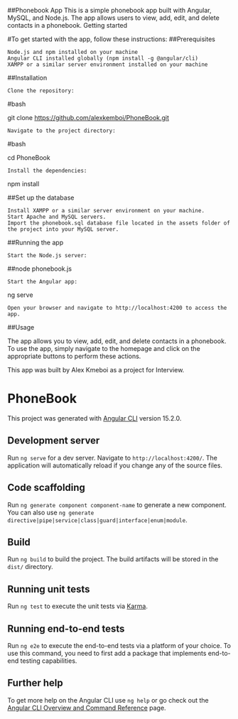 
##Phonebook App
This is a simple phonebook app built with Angular, MySQL, and Node.js. The app allows users to view, add, edit, and delete contacts in a phonebook.
Getting started

#To get started with the app, follow these instructions:
##Prerequisites

    Node.js and npm installed on your machine
    Angular CLI installed globally (npm install -g @angular/cli)
    XAMPP or a similar server environment installed on your machine

##Installation

    Clone the repository:

#bash

git clone https://github.com/alexkemboi/PhoneBook.git

    Navigate to the project directory:

#bash

cd PhoneBook

    Install the dependencies:

npm install

##Set up the database

    Install XAMPP or a similar server environment on your machine.
    Start Apache and MySQL servers.
    Import the phonebook.sql database file located in the assets folder of the project into your MySQL server.

##Running the app

    Start the Node.js server:

##node phonebook.js

    Start the Angular app:

ng serve

    Open your browser and navigate to http://localhost:4200 to access the app.

##Usage

The app allows you to view, add, edit, and delete contacts in a phonebook. To use the app, simply navigate to the homepage and click on the appropriate buttons to perform these actions.


This app was built by Alex Kmeboi as a project for Interview.



# PhoneBook

This project was generated with [Angular CLI](https://github.com/angular/angular-cli) version 15.2.0.

## Development server

Run `ng serve` for a dev server. Navigate to `http://localhost:4200/`. The application will automatically reload if you change any of the source files.

## Code scaffolding

Run `ng generate component component-name` to generate a new component. You can also use `ng generate directive|pipe|service|class|guard|interface|enum|module`.

## Build

Run `ng build` to build the project. The build artifacts will be stored in the `dist/` directory.

## Running unit tests

Run `ng test` to execute the unit tests via [Karma](https://karma-runner.github.io).

## Running end-to-end tests

Run `ng e2e` to execute the end-to-end tests via a platform of your choice. To use this command, you need to first add a package that implements end-to-end testing capabilities.

## Further help

To get more help on the Angular CLI use `ng help` or go check out the [Angular CLI Overview and Command Reference](https://angular.io/cli) page.

